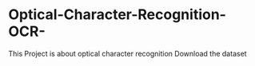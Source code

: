 # Optical-Character-Recognition-OCR-

This Project is about optical character recognition
Download the dataset
